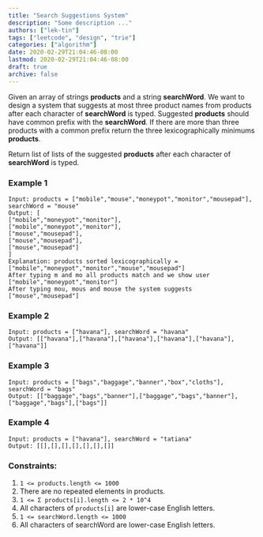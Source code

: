 ```yaml
---
title: "Search Suggestions System"
description: "Some description ..."
authors: ["lek-tin"]
tags: ["leetcode", "design", "trie"]
categories: ["algorithm"]
date: 2020-02-29T21:04:46-08:00
lastmod: 2020-02-29T21:04:46-08:00
draft: true
archive: false
---
```

Given an array of strings **products** and a string **searchWord**. We want to design a system that suggests at most three product names from products after each character of **searchWord** is typed. Suggested **products** should have common prefix with the **searchWord**. If there are more than three products with a common prefix return the three lexicographically minimums **products**.  

Return list of lists of the suggested **products** after each character of **searchWord** is typed.  

 

### Example 1

```
Input: products = ["mobile","mouse","moneypot","monitor","mousepad"], searchWord = "mouse"
Output: [
["mobile","moneypot","monitor"],
["mobile","moneypot","monitor"],
["mouse","mousepad"],
["mouse","mousepad"],
["mouse","mousepad"]
]
Explanation: products sorted lexicographically = ["mobile","moneypot","monitor","mouse","mousepad"]
After typing m and mo all products match and we show user ["mobile","moneypot","monitor"]
After typing mou, mous and mouse the system suggests ["mouse","mousepad"]
```

### Example 2

```
Input: products = ["havana"], searchWord = "havana"
Output: [["havana"],["havana"],["havana"],["havana"],["havana"],["havana"]]
```

### Example 3

```
Input: products = ["bags","baggage","banner","box","cloths"], searchWord = "bags"
Output: [["baggage","bags","banner"],["baggage","bags","banner"],["baggage","bags"],["bags"]]
```

### Example 4

```
Input: products = ["havana"], searchWord = "tatiana"
Output: [[],[],[],[],[],[],[]]
```

### Constraints:

1. `1 <= products.length <= 1000`
2. There are no repeated elements in products.
3. `1 <= Σ products[i].length <= 2 * 10^4`
4. All characters of `products[i]` are lower-case English letters.
5. `1 <= searchWord.length <= 1000`
6. All characters of searchWord are lower-case English letters.
